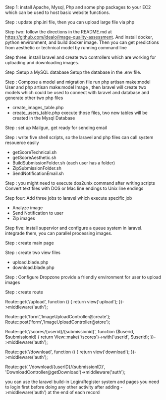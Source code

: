 Step 1: install Apache, Mysql, Php and some php packages to your EC2 which can be used to host basic website functions.
 
 Step : update php.ini file, then you can upload large file via php
 
 Step two: follow the directions in the README.md at https://github.com/idealo/image-quality-assessment. And install docker, python environment, and build docker image. Then you can get predictions from aesthetic or technical model by running command line 
 
 Step three: install laravel and create two controllers which are working for uploading and downloading images.
 
 Step :Setup a MySQL database
 Setup the database in the .env file.
 
 Step : Compose a model and migration file
 run php artisan make:model User and php artisan make:model Image , then laravel will create two models which could be used to connect with laravel and database and generate other two php files
- create_images_table.php
- create_users_table.php 
execute those files, two new tables will be created in the Mysql Database 
 
 Step : set up Mailgun, get ready for sending email 
 
 Step : write five shell scripts, so the laravel and php files can call system resouerce easily
 - getScoreTechnical.sh
 - getScoreAesthetic.sh
 - BuildSubmissionFolder.sh (each user has a folder)
 - ZipSubmissionFolder.sh
 - SendNotificationEmail.sh

Step : you might need to execute dos2unix command after writing scripts
Convert text files with DOS or Mac line endings to Unix line endings

 Step four: Add three jobs to laravel which execute specific job
 - Analyze image
 - Send Notification to user
 - Zip images
 
 Step five: install supervior and configure a queue system in laravel. integrade them, you can parallel processing images.
 
 Step : create main page 
 
 Step : create two view files
 - upload.blade.php
 - download.blade.php
 
 Step : Configure Dropzone
 provide a friendly environment for user to upload images
 
 Step : create route
 
 Route::get('/upload', function () {
    return view('upload');
})->middleware('auth');

Route::get('form','ImageUploadController@create');
Route::post('form','ImageUploadController@store');


Route::get('/scores/{userid}/{submissionid}', function ($userid, $submissionid) {
    return View::make('/scores')->with('userid', $userid);
})->middleware('auth');

Route::get('/download', function () {
    return view('download');
})->middleware('auth');

Route::get( '/download/{userID}/{submissionID}', 'DownloadController@getDownload')->middleware('auth');

you can use the laravel build-in Login/Register system and pages
you need to login first before doing any other activity after adding  ->middleware('auth') at the end of each record
